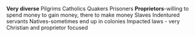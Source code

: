 **Very diverse**
Pilgrims
Catholics
Quakers
Prisoners
**Proprietors**-willing to spend money to gain money, there to make money
Slaves
Indentured servants
Natives-sometimes end up in colonies
Impacted laws - very Christian and proprietor focused
